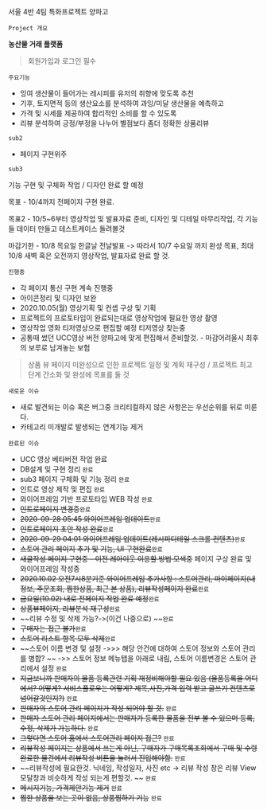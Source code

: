 서울 4반 4팀 특화프로젝트 양파고

`Project 개요`

**농산물 거래 플랫폼**


>회원가입과 로그인 필수

`주요기능`
- 잉여 생산물이 들어가는 레시피를 유저의 취향에 맞도록 추천
- 기후, 토지면적 등의 생산요소를 분석하여 과잉/미달 생산물을 예측하고
- 가격 및 시세를 제공하여 합리적인 소비를 할 수 있도록
- 리뷰 분석하여 긍정/부정을 나누어 별점보다 좀더 정확한 상품리뷰

`sub2`

- 페이지 구현위주

`sub3`

기능 구현 및 구체화 작업 / 디자인 완료 할 예정

목표 - 10/4까지 전페이지 구현 완료.

목표2 - 10/5~6부터 영상작업 및 발표자료 준비, 디자인 및 디테일 마무리작업, 각 기능들 데이터 만들고 테스트케이스 돌려볼것

마감기한 - 10/8 목요일 한글날 전날발표 -> 따라서 10/7 수요일 까지 완성 목표, 최대 10/8 새벽 혹은 오전까지 영상작업, 발표자료 완료 할 것.




`진행중`


- 각 페이지 통신 구현 계속 진행중
- 아이콘정리 및 디자인 보완
- 2020.10.05(월) 영상기획 및 컨셉 구상 및 기획
- 프로젝트의 프로토타입이 완료되는대로 영상작업에 필요한 영상 촬영
- 영상작업 영화 티저영상으로 편집할 예정 티저영상 찾는중
- 공통때 썼던 UCC영상 버전 양파고에 맞게 편집해서 준비할것. - 마감어려울시 최후의 보루로 남겨놓는 보험



> 상품 뷰 페이지 미완성으로 인한 프로젝트 일정 및 계획 재구성 / 프로젝트 최고단계 간소화 및 완성에 목표를 둘 것



`새로운 이슈`

- 새로 발견되는 이슈 혹은 버그중 크리티컬하지 않은 사항은는 우선순위를 뒤로 미룬다.
- 카테고리 미개발로 발생되는 연계기능 제거






`완료된 이슈`

- UCC 영상 베타버전 작업 완료
- DB설계 및 구현 정리 `완료`
- sub3 페이지 구체화 및 기능 정리  `완료`
- 인트로 영상 제작 및 편집 `완료`
- 와이어프레임 기반 프로토타입 WEB 작성 `완료`
- ~~인트로페이지 변경중~~`완료`
- ~~2020-09-28 05:45 와이어프레임 업데이트~~`완료`
- ~~인트로페이지 초안 작성 완료~~`완료`
- ~~2020-09-29 04:01 와이어프레임 업데이트(레시피디테일 스크롤 컨텐츠)~~`완료`
- ~~스토어 관리 페이지 추가 및 기능, UI 구현완료~~`완료`
- ~~새글작성 페이지 구현중 - 이전 레아이웃 이용할 방법 모색중~~ 페이지 구상 완료 및 와이어프레임 작성중
- ~~2020.10.02 오전7시8분기준 와이어프레임 추가사항 : 스토어관리, 마이페이지(내정보, 주문조회, 찜한상품, 최근 본 상품), 리뷰작성페이지 완료~~`완료`
- ~~금요일(10.02) 내로 전페이지 작업 완료 예정~~`완료`
- ~~상품뷰페이지, 리뷰분석 재구성~~`완료`
- ~~리뷰 수정 및 삭제 가능?->(이건 나중으로) ~~`완료`
- ~~구매자는 접근 불가~~`완료`
- ~~스토어 리스트 항목 모두 삭제~~`완료`
- ~~스토어 이름 변경 및 설정 ->>> 해당 안건에 대하여 스토어 정보와 스토어 관리를 병합? ~~ ->> 스토어 정보 메뉴탭을 아래로 내림, 스토어 이름변경은 스토어 관리에서 설정 `완료`
- ~~지금보니까 판매자의 물품 등록관련 기획 재정비해야할 필요 있음 (물품등록을 어디에서? 어떻게? 서비스플로우는 어떻게? 제목,사진,가격 입력 받고 글쓰기 컨텐츠로 넘어갈것인지?)~~ `완료`
- ~~판매자의 스토어 관리 페이지가 작성 되어야 할 것.~~ `완료`
- ~~판매자 스토어 관리 페이지에서는 판매자가 등록한 물품을 전부 볼 수 있으며 등록, 수정, 삭제가 가능하다.~~ `완료`
- ~~그렇다면 스토어 홈에서 스토어관리 페이지 접근?~~ `완료`
- ~~리뷰작성 페이지는 상품에서 쓰는게 아닌, 구매자가 구매목록조회에서 구매 및 수령 완료한 물건에서 리뷰작성 버튼을 눌러서 진입해야함.~~ `완료`
- ~~리뷰작성에 필요한것. 닉네임, 작성일자, 사진 etc -> 리뷰 작성 창은 리뷰 View 모달창과 비슷하게 작성 되는게 편할것. ~~ `완료`
- ~~메시지기능, 가격제안기능 제거~~ `완료`
- ~~찜한 상품을 보는 곳이 없음, 상품찜하기 기능~~ `완료`

